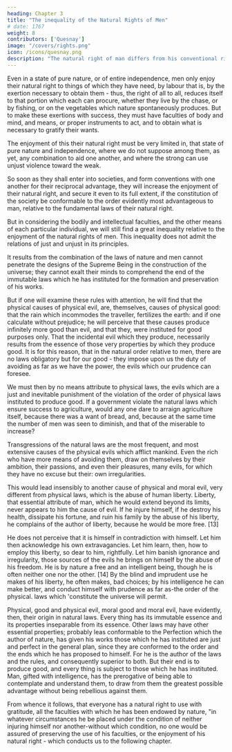 ```yaml
---
heading: Chapter 3
title: "The inequality of the Natural Rights of Men"
# date: 1767
weight: 8
contributors: ['Quesnay']
image: "/covers/rights.png"
icon: /icons/quesnay.png
description: "The natural right of man differs from his conventional right, or his right dependent on human laws"
---
```




Even in a state of pure nature, or of entire independence, men only enjoy their natural right to things of which they have need, by labour that is, by the exertion necessary to obtain them - thus, the right of all to all, reduces itself to that portion which each can procure, whether they live by the chase, or by fishing, or on the vegetables which nature spontaneously produces. But to make these exertions with success, they must have faculties of body and mind, and means, or proper instruments to act, and to obtain what is necessary to gratify their wants. 

The enjoyment of this their natural right must be very limited in, that state of pure nature and independence, where we do not suppose among them, as yet, any combination to aid one another, and where the strong can use unjust violence toward the weak. 

So soon as they shall enter into societies, and form conventions with one another for their reciprocal advantage, they will increase the enjoyment of their natural right, and secure it even to its full extent, if the constitution of the society be conformable to the order evidently most advantageous to man, relative to the fundamental laws of their natural right.

But in considering the bodily and intellectual faculties, and the other means of each particular individual, we will still find a great inequality relative to the enjoyment of the natural rights of men. This inequality does not admit the relations of just and unjust in its principles. 

It results from the combination of the laws of nature and men cannot penetrate the designs of the Supreme Being in the construction of the universe; they cannot exalt their minds to comprehend the end of the immutable laws which he has instituted for the formation and preservation of his works. 

But if one will examine these rules with attention, he will find that the physical causes of physical evil, are, themselves, causes of physical good: that the rain which incommodes the traveller, fertilizes the earth: and if one calculate without prejudice; he will perceive that these causes produce infinitely more good than evil, and that they, were instituted for good purposes only. That the incidental evil which they produce, necessarily results from the essence of those very properties by which they produce good. It is for this reason, that in the natural order relative to men, there are no laws obligatory but for our good - they impose upon us the duty of avoiding as far as we have the power, the evils which our prudence can foresee.

We must then by no means attribute to physical laws, the evils which are a just and inevitable punishment of the violation of the order of physical laws instituted to produce good. If a government violate the natural laws which ensure success to agriculture, would any one dare to arraign agriculture itself, because there was a want of bread, and, because at the same time the number of men was seen to diminish, and that of the miserable to increase?

Transgressions of the natural laws are the most frequent, and most extensive causes of the physical evils which afflict mankind. Even the rich who have more means of avoiding them, draw on themselves by their ambition, their passions, and even their pleasures, many evils, for which they have no excuse but their: own irregularities. 

This would lead insensibly to another cause of physical and moral evil, very different from physical laws, which is the abuse of human liberty. Liberty, that essential attribute of man, which he would extend beyond its limits, never appears to him the cause of evil. If he injure himself, if he destroy his health, dissipate his fortune, and ruin his family by the abuse of his liberty, he complains of the author of liberty, because he would be more free. [13]

He does not perceive that it is himself in contradiction with himself. Let him then acknowledge his own extravagancies. Let him learn, then, how to employ this liberty, so dear to him, rightfully. Let him banish ignorance and irregularity, those sources of the evils he brings on himself by the abuse of his freedom. He is by nature a free and an intelligent being, though he is often neither one nor the other. [14] By the blind and imprudent use he makes of his liberty, he often makes, bad choices; by his intelligence he can make better, and conduct himself with prudence as far as-the order of the physical. laws which 'constitute the universe will permit.

Physical, good and physical evil, moral good and moral evil, have evidently, then, their origin in natural laws. Every thing has its immutable essence and its properties inseparable from its essence. Other laws may have other essential properties; probably leas conformable to the Perfection which the author of nature, has given his works those which he has instituted are just and perfect in the general plan, since they are conformed to the order and the ends which he has proposed to himself. For he is the author of the laws and the rules, and consequently superior to both. But their end is to produce good, and every thing is subject to those which he has instituted. Man, gifted with intelligence, has the prerogative of being able to contemplate and understand them, to draw from them the greatest possible advantage without being rebellious against them.

From whence it follows, that everyone has a natural right to use with gratitude, all the faculties with which he has been endowed by nature, "in whatever circumstances he be placed under the condition of neither injuring himself nor another-without which condition, no one would be assured of preserving the use of his faculties, or the enjoyment of his natural right - which conducts us to the following chapter.


